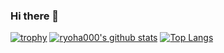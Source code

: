 ### Hi there 👋

[![trophy](https://github-profile-trophy.vercel.app/?username=ryoha000)](https://github.com/ryo-ma/github-profile-trophy)
[![ryoha000's github stats](https://github-readme-stats.vercel.app/api?username=ryoha000&count_private=true&show_icons=true)](https://github.com/anuraghazra/github-readme-stats)
[![Top Langs](https://github-readme-stats.vercel.app/api/top-langs/?username=ryoha000&langs_count=10&layout=compact&exclude_repo=piscon2019,piscon2019-2,go-traq)](https://github.com/anuraghazra/github-readme-stats)


<!--
**ryoha000/ryoha000** is a ✨ _special_ ✨ repository because its `README.md` (this file) appears on your GitHub profile.

Here are some ideas to get you started:

- 🔭 I’m currently working on ...
- 🌱 I’m currently learning ...
- 👯 I’m looking to collaborate on ...
- 🤔 I’m looking for help with ...
- 💬 Ask me about ...
- 📫 How to reach me: ...
- 😄 Pronouns: ...
- ⚡ Fun fact: ...
-->
